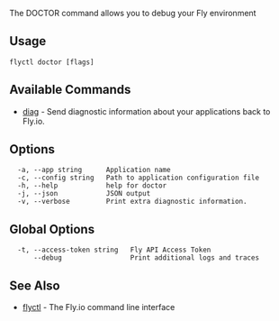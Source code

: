 The DOCTOR command allows you to debug your Fly environment


## Usage
~~~
flyctl doctor [flags]
~~~

## Available Commands
* [diag](/docs/flyctl/doctor-diag/)	 - Send diagnostic information about your applications back to Fly.io.

## Options

~~~
  -a, --app string      Application name
  -c, --config string   Path to application configuration file
  -h, --help            help for doctor
  -j, --json            JSON output
  -v, --verbose         Print extra diagnostic information.
~~~

## Global Options

~~~
  -t, --access-token string   Fly API Access Token
      --debug                 Print additional logs and traces
~~~

## See Also

* [flyctl](/docs/flyctl/help/)	 - The Fly.io command line interface

